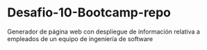 # Desafio-10-Bootcamp-repo
Generador de página web con despliegue de información relativa a empleados de un equipo de ingeniería de software
